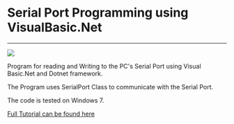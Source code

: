 # Serial Port Programming using VisualBasic.Net
-----------------------------------------------------------------------------------------------------------------------------------------
<img src = "http://www.xanthium.in/sites/default/files/site-images/serial-prog-visual-basic/serial-programming-using-visual-basic.png" />

Program for reading and Writing to the PC's Serial Port using Visual Basic.Net and Dotnet framework.

The Program uses SerialPort Class to communicate with the Serial Port.

The code is tested on Windows 7.

<a href="http://www.xanthium.in/serial-port-programming-visual-basic-dotnet-for-embedded-developers">Full Tutorial can be found here</a>

